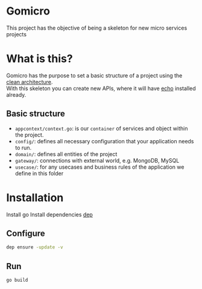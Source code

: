 Gomicro
=======

This project has the objective of being a skeleton for new micro services projects

# What is this?

Gomicro has the purpose to set a basic structure of a project using the [clean architecture](https://blog.cleancoder.com/uncle-bob/2012/08/13/the-clean-architecture.html).  
With this skeleton you can create new APIs, where it will have [echo](https://echo.labstack.com/) installed already.

## Basic structure

* `appcontext/context.go`: is our `container` of services and object within the project.
* `config/`: defines all necessary configuration that your application needs to run.
* `domain/`: defines all entities of the project
* `gateway/`: connections with external world, e.g. MongoDB, MySQL
* `usecase/`: for any usecases and business rules of the application we define in this folder

# Installation

Install go
Install dependencies [dep](https://golang.github.io/dep/docs/installation.html)

## Configure

```sh
dep ensure -update -v
```

## Run

```sh
go build
```
